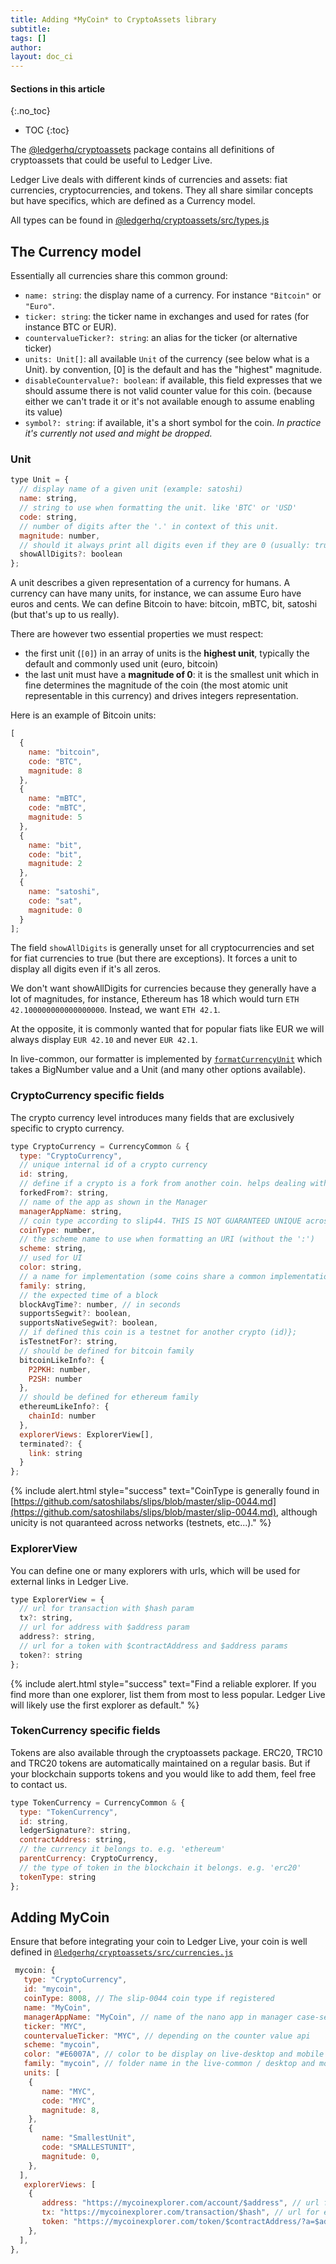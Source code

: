 ```yaml
---
title: Adding *MyCoin* to CryptoAssets library
subtitle:
tags: []
author:
layout: doc_ci
---
```


#### Sections in this article
{:.no_toc}
* TOC
{:toc}

The [@ledgerhq/cryptoassets](https://github.com/LedgerHQ/ledgerjs/tree/master/packages/cryptoassets) package contains all definitions of cryptoassets that could be useful to Ledger Live.

Ledger Live deals with different kinds of currencies and assets: fiat currencies, cryptocurrencies, and tokens.
They all share similar concepts but have specifics, which are defined as a Currency model.

All types can be found in [@ledgerhq/cryptoassets/src/types.js](https://github.com/LedgerHQ/ledgerjs/tree/master/packages/cryptoassets/src/types.js)

## The Currency model

Essentially all currencies share this common ground:

- `name: string`: the display name of a currency. For instance `"Bitcoin"` or `"Euro"`.
- `ticker: string`: the ticker name in exchanges and used for rates (for instance BTC or EUR).
- `countervalueTicker?: string`: an alias for the ticker (or alternative ticker)
- `units: Unit[]`: all available `Unit` of the currency (see below what is a Unit). by convention, [0] is the default and has the "highest" magnitude.
- `disableCountervalue?: boolean`: if available, this field expresses that we should assume there is not valid counter value for this coin. (because either we can't trade it or it's not available enough to assume enabling its value)
- `symbol?: string`: if available, it's a short symbol for the coin. <i>In practice it's currently not used and might be dropped.</i>


### Unit

```js
type Unit = {
  // display name of a given unit (example: satoshi)
  name: string,
  // string to use when formatting the unit. like 'BTC' or 'USD'
  code: string,
  // number of digits after the '.' in context of this unit.
  magnitude: number,
  // should it always print all digits even if they are 0 (usually: true for fiats, false for cryptos)
  showAllDigits?: boolean
};
```

A unit describes a given representation of a currency for humans. A currency can have many units, for instance, we can assume Euro have euros and cents. We can define Bitcoin to have: bitcoin, mBTC, bit, satoshi (but that's up to us really).

There are however two essential properties we must respect:

- the first unit (`[0]`) in an array of units is the **highest unit**, typically the default and commonly used unit (euro, bitcoin)
- the last unit must have a **magnitude of 0**: it is the smallest unit which in fine determines the magnitude of the coin (the most atomic unit representable in this currency) and drives integers representation.

Here is an example of Bitcoin units:

```js
[
  {
    name: "bitcoin",
    code: "BTC",
    magnitude: 8
  },
  {
    name: "mBTC",
    code: "mBTC",
    magnitude: 5
  },
  {
    name: "bit",
    code: "bit",
    magnitude: 2
  },
  {
    name: "satoshi",
    code: "sat",
    magnitude: 0
  }
];
```

The field `showAllDigits` is generally unset for all cryptocurrencies and set for fiat currencies to true (but there are exceptions). It forces a unit to display all digits even if it's all zeros.

We don't want showAllDigits for currencies because they generally have a lot of magnitudes, for instance, Ethereum has 18 which would turn `ETH 42.100000000000000000`. Instead, we want `ETH 42.1`.

At the opposite, it is commonly wanted that for popular fiats like EUR we will always display `EUR 42.10` and never `EUR 42.1`.

In live-common, our formatter is implemented by [`formatCurrencyUnit`](https://github.com/LedgerHQ/ledger-live-common/blob/master/src/currencies/formatCurrencyUnit.js) which takes a BigNumber value and a Unit (and many other options available).

### CryptoCurrency specific fields

The crypto currency level introduces many fields that are exclusively specific to crypto currency.

```js
type CryptoCurrency = CurrencyCommon & {
  type: "CryptoCurrency",
  // unique internal id of a crypto currency
  id: string,
  // define if a crypto is a fork from another coin. helps dealing with split/unsplit
  forkedFrom?: string,
  // name of the app as shown in the Manager
  managerAppName: string,
  // coin type according to slip44. THIS IS NOT GUARANTEED UNIQUE across currencies (e.g testnets,..)
  coinType: number,
  // the scheme name to use when formatting an URI (without the ':')
  scheme: string,
  // used for UI
  color: string,
  // a name for implementation (some coins share a common implementation like bitcoin or ethereum) - corresponds to live-common family folder name
  family: string,
  // the expected time of a block
  blockAvgTime?: number, // in seconds
  supportsSegwit?: boolean,
  supportsNativeSegwit?: boolean,
  // if defined this coin is a testnet for another crypto (id)};
  isTestnetFor?: string,
  // should be defined for bitcoin family
  bitcoinLikeInfo?: {
    P2PKH: number,
    P2SH: number
  },
  // should be defined for ethereum family
  ethereumLikeInfo?: {
    chainId: number
  },
  explorerViews: ExplorerView[],
  terminated?: {
    link: string
  }
};
```
<!--  -->
{% include alert.html style="success" text="CoinType is generally found in [https://github.com/satoshilabs/slips/blob/master/slip-0044.md](https://github.com/satoshilabs/slips/blob/master/slip-0044.md), although unicity is not quaranteed across networks (testnets, etc...)." %}
<!--  -->

### ExplorerView

You can define one or many explorers with urls, which will be used for external links in Ledger Live.

```js
type ExplorerView = {
  // url for transaction with $hash param
  tx?: string,
  // url for address with $address param
  address?: string,
  // url for a token with $contractAddress and $address params
  token?: string
};
```

<!--  -->
{% include alert.html style="success" text="Find a reliable explorer. If you find more than one explorer, list them from most to less popular. Ledger Live will likely use the first explorer as default." %}
<!--  -->

### TokenCurrency specific fields

Tokens are also available through the cryptoassets package. ERC20, TRC10 and TRC20 tokens are automatically maintained on a regular basis. But if your blockchain supports tokens and you would like to add them, feel free to contact us.

```js
type TokenCurrency = CurrencyCommon & {
  type: "TokenCurrency",
  id: string,
  ledgerSignature?: string,
  contractAddress: string,
  // the currency it belongs to. e.g. 'ethereum'
  parentCurrency: CryptoCurrency,
  // the type of token in the blockchain it belongs. e.g. 'erc20'
  tokenType: string
};
```

## Adding MyCoin

Ensure that before integrating your coin to Ledger Live, your coin is well defined in [`@ledgerhq/cryptoassets/src/currencies.js`](https://github.com/LedgerHQ/ledgerjs/blob/master/packages/cryptoassets/src/currencies.js)


```js
 mycoin: {
   type: "CryptoCurrency",
   id: "mycoin",
   coinType: 8008, // The slip-0044 coin type if registered
   name: "MyCoin",
   managerAppName: "MyCoin", // name of the nano app in manager case-sensitive
   ticker: "MYC",
   countervalueTicker: "MYC", // depending on the counter value api
   scheme: "mycoin",
   color: "#E6007A", // color to be display on live-desktop and mobile
   family: "mycoin", // folder name in the live-common / desktop and mobile
   units: [
    {
       name: "MYC",
       code: "MYC",
       magnitude: 8,
    },
    {
       name: "SmallestUnit",
       code: "SMALLESTUNIT",
       magnitude: 0,
    },
  ],
   explorerViews: [
    {
       address: "https://mycoinexplorer.com/account/$address", // url for exploring an address
       tx: "https://mycoinexplorer.com/transaction/$hash", // url for exploring a transaction
       token: "https://mycoinexplorer.com/token/$contractAddress/?a=$address", // url for exploring a token address
    },
  ],
},
```
